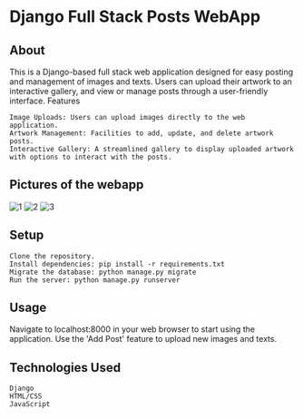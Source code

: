 # Django Full Stack Posts WebApp

## About

  This is a Django-based full stack web application designed for easy posting and management of images and texts. Users can upload their artwork to an interactive gallery, and view or manage posts through a user-friendly interface.
Features

    Image Uploads: Users can upload images directly to the web application.
    Artwork Management: Facilities to add, update, and delete artwork posts.
    Interactive Gallery: A streamlined gallery to display uploaded artwork with options to interact with the posts.
    
## Pictures of the webapp
![1](https://github.com/Exploser/Django-WebApp/assets/126280113/24b11055-8aac-412d-a972-a08bf4de92d6)
![2](https://github.com/Exploser/Django-WebApp/assets/126280113/806321df-11f4-427b-9c61-ac0ddba4b967)
![3](https://github.com/Exploser/Django-WebApp/assets/126280113/4f5ada13-a2c5-47a4-a84f-9ea0f15fabed)

## Setup

    Clone the repository.
    Install dependencies: pip install -r requirements.txt
    Migrate the database: python manage.py migrate
    Run the server: python manage.py runserver

## Usage

  Navigate to localhost:8000 in your web browser to start using the application. Use the 'Add Post' feature to upload new images and texts.
  
## Technologies Used

    Django
    HTML/CSS
    JavaScript

